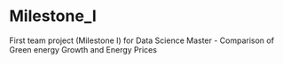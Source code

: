 # Milestone_I
First team project (Milestone I) for Data Science Master - Comparison of Green energy Growth and Energy Prices
